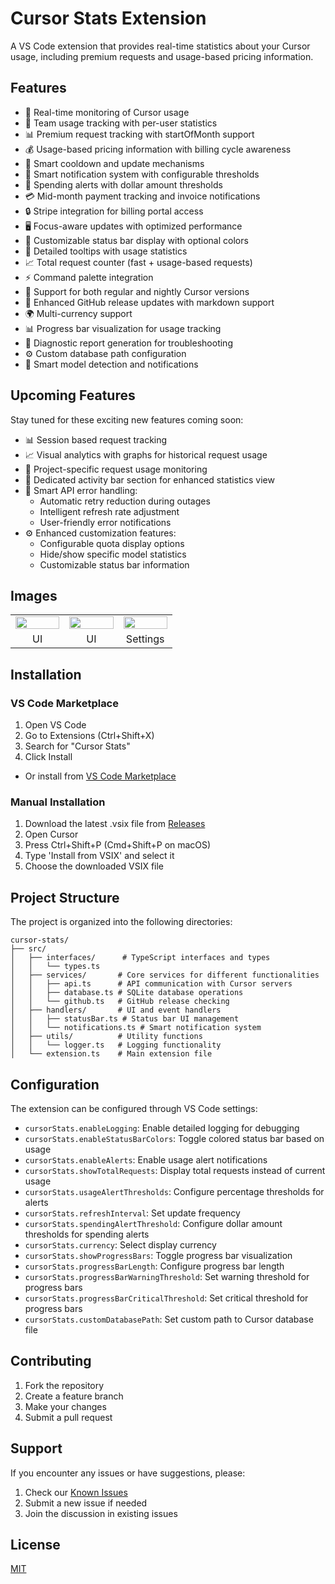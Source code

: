 # Cursor Stats Extension

A VS Code extension that provides real-time statistics about your Cursor usage, including premium requests and usage-based pricing information.

## Features

- 🚀 Real-time monitoring of Cursor usage
- 👥 Team usage tracking with per-user statistics
- 📊 Premium request tracking with startOfMonth support
- 💰 Usage-based pricing information with billing cycle awareness
- 🔄 Smart cooldown and update mechanisms
- 🔔 Smart notification system with configurable thresholds
- 💸 Spending alerts with dollar amount thresholds
- 💳 Mid-month payment tracking and invoice notifications
- 🔒 Stripe integration for billing portal access
- 🖥️ Focus-aware updates with optimized performance
- 🎨 Customizable status bar display with optional colors
- 📝 Detailed tooltips with usage statistics
- 📈 Total request counter (fast + usage-based requests)
- ⚡ Command palette integration
- 🌙 Support for both regular and nightly Cursor versions
- 🔄 Enhanced GitHub release updates with markdown support
- 🌍 Multi-currency support
- 📊 Progress bar visualization for usage tracking
- 📝 Diagnostic report generation for troubleshooting
- ⚙️ Custom database path configuration
- 🔄 Smart model detection and notifications

## Upcoming Features

Stay tuned for these exciting new features coming soon:

- 📊 Session based request tracking
- 📈 Visual analytics with graphs for historical request usage
- 🎯 Project-specific request usage monitoring
- 🎨 Dedicated activity bar section for enhanced statistics view
- 🔄 Smart API error handling:
  - Automatic retry reduction during outages
  - Intelligent refresh rate adjustment
  - User-friendly error notifications
- ⚙️ Enhanced customization features:
  - Configurable quota display options
  - Hide/show specific model statistics
  - Customizable status bar information

## Images

<table>
<tr>
<td width="30%"><img src="https://github.com/user-attachments/assets/d20476ac-0cc9-4072-9040-8543b1c6c7d1" width="100%"/></td>
<td width="30%"><img src="https://github.com/user-attachments/assets/dc50c52e-29e1-4e9d-b09f-66c5d0a6e4de" width="100%"/></td>
<td width="30%"><img src="https://github.com/user-attachments/assets/b661dcce-7b74-49c7-866d-d29ad82058f7" width="100%"/></td>
</tr>
<tr>
<td align="center"> UI </td>
<td align="center"> UI </td>
<td align="center"> Settings </td>
</tr>
</table>

## Installation

### VS Code Marketplace

1. Open VS Code
2. Go to Extensions (Ctrl+Shift+X)
3. Search for "Cursor Stats"
4. Click Install

- Or install from [VS Code Marketplace](https://marketplace.visualstudio.com/items?itemName=Dwtexe.cursor-stats)

### Manual Installation

1. Download the latest .vsix file from [Releases](https://github.com/Dwtexe/cursor-stats/releases)
2. Open Cursor
3. Press Ctrl+Shift+P (Cmd+Shift+P on macOS)
4. Type 'Install from VSIX' and select it
5. Choose the downloaded VSIX file

## Project Structure

The project is organized into the following directories:

```
cursor-stats/
├── src/
│   ├── interfaces/      # TypeScript interfaces and types
│   │   └── types.ts
│   ├── services/       # Core services for different functionalities
│   │   ├── api.ts      # API communication with Cursor servers
│   │   ├── database.ts # SQLite database operations
│   │   └── github.ts   # GitHub release checking
│   ├── handlers/       # UI and event handlers
│   │   ├── statusBar.ts # Status bar UI management
│   │   └── notifications.ts # Smart notification system
│   ├── utils/          # Utility functions
│   │   └── logger.ts   # Logging functionality
│   └── extension.ts    # Main extension file
```

## Configuration

The extension can be configured through VS Code settings:

- `cursorStats.enableLogging`: Enable detailed logging for debugging
- `cursorStats.enableStatusBarColors`: Toggle colored status bar based on usage
- `cursorStats.enableAlerts`: Enable usage alert notifications
- `cursorStats.showTotalRequests`: Display total requests instead of current usage
- `cursorStats.usageAlertThresholds`: Configure percentage thresholds for alerts
- `cursorStats.refreshInterval`: Set update frequency
- `cursorStats.spendingAlertThreshold`: Configure dollar amount thresholds for spending alerts
- `cursorStats.currency`: Select display currency
- `cursorStats.showProgressBars`: Toggle progress bar visualization
- `cursorStats.progressBarLength`: Configure progress bar length
- `cursorStats.progressBarWarningThreshold`: Set warning threshold for progress bars
- `cursorStats.progressBarCriticalThreshold`: Set critical threshold for progress bars
- `cursorStats.customDatabasePath`: Set custom path to Cursor database file

## Contributing

1. Fork the repository
2. Create a feature branch
3. Make your changes
4. Submit a pull request

## Support

If you encounter any issues or have suggestions, please:
1. Check our [Known Issues](https://github.com/Dwtexe/cursor-stats/issues)
2. Submit a new issue if needed
3. Join the discussion in existing issues

## License

[MIT](LICENSE)
